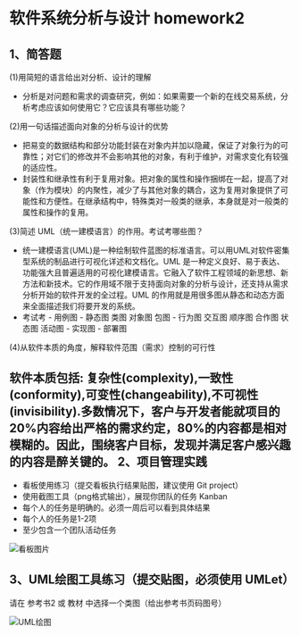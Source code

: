 软件系统分析与设计 homework2
====
1、简答题
--

(1)用简短的语言给出对分析、设计的理解
* 分析是对问题和需求的调查研究，例如：如果需要一个新的在线交易系统，分析考虑应该如何使用它？它应该具有哪些功能？

(2)用一句话描述面向对象的分析与设计的优势
* 把易变的数据结构和部分功能封装在对象内并加以隐藏，保证了对象行为的可靠性；对它们的修改并不会影响其他的对象，有利于维护，对需求变化有较强的适应性。
* 封装性和继承性有利于复用对象。把对象的属性和操作捆绑在一起，提高了对象（作为模块）的内聚性，减少了与其他对象的耦合，这为复用对象提供了可能性和方便性。在继承结构中，特殊类对一般类的继承，本身就是对一般类的属性和操作的复用。 

(3)简述 UML（统一建模语言）的作用。考试考哪些图？
* 统一建模语言(UML)是一种绘制软件蓝图的标准语言。可以用UML对软件密集型系统的制品进行可视化详述和文档化。UML 是一种定义良好、易于表达、功能强大且普遍适用的可视化建模语言。它融入了软件工程领域的新思想、新方法和新技术。它的作用域不限于支持面向对象的分析与设计，还支持从需求分析开始的软件开发的全过程。UML 的作用就是用很多图从静态和动态方面来全面描述我们将要开发的系统。
* 考试考 - 用例图 - 静态图 类图 对象图 包图 - 行为图 交互图 顺序图 合作图 状态图 活动图 - 实现图 - 部署图

(4)从软件本质的角度，解释软件范围（需求）控制的可行性

软件本质包括: 复杂性(complexity),一致性(conformity),可变性(changeability),不可视性(invisibility).多数情况下，客户与开发者能就项目的20%内容给出严格的需求约定，80%的内容都是相对模糊的。因此，围绕客户目标，发现并满足客户感兴趣的内容是醉关键的。
2、项目管理实践
--
* 看板使用练习（提交看板执行结果贴图，建议使用 Git project）
* 使用截图工具（png格式输出），展现你团队的任务 Kanban
* 每个人的任务是明确的。必须一周后可以看到具体结果
* 每个人的任务是1-2项
* 至少包含一个团队活动任务

![看板图片](https://github.com/zfr0411/swsad-homework/blob/master/file/看版练习.png)

3、UML绘图工具练习（提交贴图，必须使用 UMLet）
------
请在 参考书2 或 教材 中选择一个类图（给出参考书页码图号）

![UML绘图](https://github.com/zfr0411/swsad-homework/blob/master/file/homework2.png)
